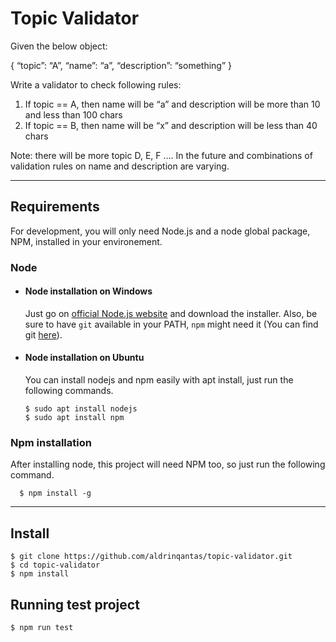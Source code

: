 # Topic Validator

Given the below object:

{
“topic”: “A”,
“name”: “a”,
“description”: “something”
}

Write a validator to check following rules:
1. If topic == A, then name will be “a” and description will be more than 10 and less
than 100 chars
2. If topic == B, then name will be “x” and description will be less than 40 chars

Note: there will be more topic D, E, F …. In the future and combinations of validation rules
on name and description are varying.

---

## Requirements

For development, you will only need Node.js and a node global package, NPM, installed in your environement.

### Node

- #### Node installation on Windows

  Just go on [official Node.js website](https://nodejs.org/) and download the installer.
  Also, be sure to have `git` available in your PATH, `npm` might need it (You can find git [here](https://git-scm.com/)).

- #### Node installation on Ubuntu

  You can install nodejs and npm easily with apt install, just run the following commands.

      $ sudo apt install nodejs
      $ sudo apt install npm

### Npm installation

After installing node, this project will need NPM too, so just run the following command.

      $ npm install -g

---

## Install

    $ git clone https://github.com/aldrinqantas/topic-validator.git
    $ cd topic-validator
    $ npm install

## Running test project

    $ npm run test
